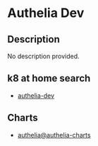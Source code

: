 # Authelia Dev

## Description

No description provided.

## k8 at home search

- [authelia-dev](https://nanne.dev/k8s-at-home-search/#/authelia-dev)

## Charts

- [authelia@authelia-charts](https://charts.authelia.com/)
